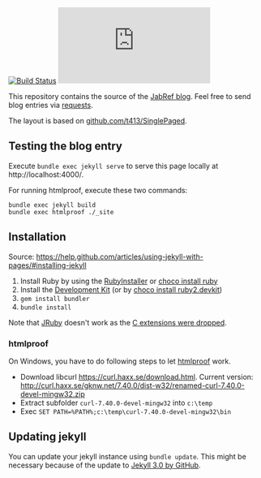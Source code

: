 [![Build Status](https://travis-ci.org/JabRef/blog.jabref.org.svg?branch=gh-pages)](https://travis-ci.org/JabRef/blog.jabref.org)
[![GitHub license](https://img.shields.io/github/license/JabRef/blog.jabref.org)](https://github.com/JabRef/blog.jabref.org/blob/gh-pages/LICENSE.md)

This repository contains the source of the [JabRef blog](https://blog.jabref.org/).
Feel free to send blog entries via [requests](https://github.com/JabRef/blog.jabref.org/pulls).

The layout is based on [github.com/t413/SinglePaged](https://github.com/t413/SinglePaged).


## Testing the blog entry

Execute `bundle exec jekyll serve` to serve this page locally at http://localhost:4000/.

For running htmlproof, execute these two commands:

    bundle exec jekyll build
    bundle exec htmlproof ./_site


## Installation
Source: https://help.github.com/articles/using-jekyll-with-pages/#installing-jekyll

1. Install Ruby by using the [RubyInstaller](http://rubyinstaller.org/downloads) or [choco install ruby](https://chocolatey.org/packages/ruby)
1. Install the [Development Kit](https://github.com/oneclick/rubyinstaller/wiki/Development-Kit) (or by [choco install ruby2.devkit](https://chocolatey.org/packages/ruby2.devkit))
1. `gem install bundler`
2. `bundle install`

Note that [JRuby](http://jruby.org/) doesn't work as the [C extensions were dropped](http://stackoverflow.com/a/32135381/873282).

### htmlproof

On Windows, you have to do following steps to let [htmlproof] work.

  - Download libcurl https://curl.haxx.se/download.html. Current version: http://curl.haxx.se/gknw.net/7.40.0/dist-w32/renamed-curl-7.40.0-devel-mingw32.zip
  - Extract subfolder `curl-7.40.0-devel-mingw32` into `c:\temp`
  - Exec `SET PATH=%PATH%;c:\temp\curl-7.40.0-devel-mingw32\bin`

## Updating jekyll

You can update your jekyll instance using `bundle update`.
This might be necessary because of the update to [Jekyll 3.0 by GitHub](https://github.com/blog/2100-github-pages-now-faster-and-simpler-with-jekyll-3-0).

  [htmlproof]: https://github.com/gjtorikian/html-proofer
